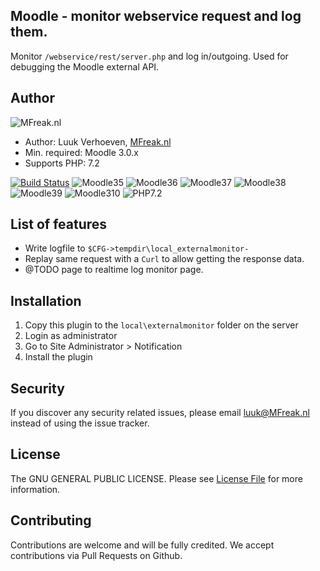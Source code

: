 ## Moodle - monitor webservice request and log them.
Monitor `/webservice/rest/server.php` and log in/outgoing. 
Used for debugging the Moodle external API.

## Author
![MFreak.nl](https://mfreak.nl/logo_small.png)

* Author: Luuk Verhoeven, [MFreak.nl](https://MFreak.nl/)
* Min. required: Moodle 3.0.x
* Supports PHP: 7.2

[![Build Status](https://travis-ci.org/MFreakNL/moodle-local_commander.svg?branch=master)](https://travis-ci.org/MFreakNL/moodle-local_commander)
![Moodle35](https://img.shields.io/badge/moodle-3.5-brightgreen.svg)
![Moodle36](https://img.shields.io/badge/moodle-3.6-brightgreen.svg)
![Moodle37](https://img.shields.io/badge/moodle-3.7-brightgreen.svg)
![Moodle38](https://img.shields.io/badge/moodle-3.8-brightgreen.svg)
![Moodle39](https://img.shields.io/badge/moodle-3.9-brightgreen.svg)
![Moodle310](https://img.shields.io/badge/moodle-3.10-brightgreen.svg)
![PHP7.2](https://img.shields.io/badge/PHP-7.2-brightgreen.svg)


## List of features
- Write logfile to `$CFG->tempdir\local_externalmonitor-`
- Replay same request with a `Curl` to allow getting the response data.
- @TODO page to realtime log monitor page.

## Installation
1.  Copy this plugin to the `local\externalmonitor` folder on the server
2.  Login as administrator
3.  Go to Site Administrator > Notification
4.  Install the plugin

## Security

If you discover any security related issues, please email [luuk@MFreak.nl](mailto:luuk@MFreak.nl) instead of using the issue tracker.

## License

The GNU GENERAL PUBLIC LICENSE. Please see [License File](LICENSE) for more information.

## Contributing

Contributions are welcome and will be fully credited. We accept contributions via Pull Requests on Github.
